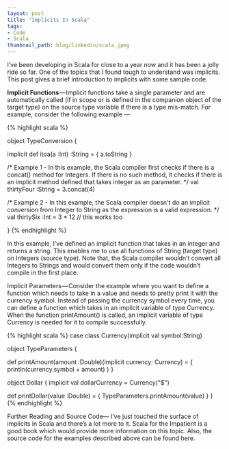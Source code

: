 ```yaml
---
layout: post
title: "Implicits In Scala"
tags:
- Code
- Scala
thumbnail_path: blog/linkedin/scala.jpeg
---  
```


I’ve been developing in Scala for close to a year now and it has been a jolly ride so far. One of the topics that I found tough to understand was implicits. This post gives a brief introduction to implicits with some sample code.

**Implicit Functions** — Implicit functions take a single parameter and are automatically called (if in scope or is defined in the companion object of the target type) on the source type variable if there is a type mis-match. For example, consider the following example —

{% highlight scala %}

object TypeConversion {

  implicit def itoa(a :Int) :String = {
    a.toString
  }

  /*
   Example 1 -
      In this example, the Scala compiler first checks if there is a concat() method for Integers. If there is no such method, it checks if there is an implicit method defined that takes integer as an parameter.
    */
  val thirtyFour :String = 3.concat(4)

  /*
  Example 2 -
    In this example, the Scala compiler doesn't do an implicit conversion from Integer to
    String as the expression is a valid expression.
   */
  val thirtySix :Int = 3 * 12 // this works too

}
{% endhighlight %}

In this example, I’ve defined an implicit function that takes in an integer and returns a string. This enables me to use all functions of String (target type) on Integers (source type). Note that, the Scala compiler wouldn’t convert all Integers to Strings and would convert them only if the code wouldn’t compile in the first place.

Implicit Parameters — Consider the example where you want to define a function which needs to take in a value and needs to pretty print it with the currency symbol. Instead of passing the currency symbol every time, you can define a function which takes in an implicit variable of type Currency. When the function printAmount() is called, an implicit variable of type Currency is needed for it to compile successfully.

{% highlight scala %}
case class Currency(implicit val symbol:String)

object TypeParameters {

  def printAmount(amount :Double)(implicit currency: Currency) = {
    println(currency.symbol + amount)
  }
}

object Dollar {
  implicit val dollarCurrency = Currency("$")

  def printDollar(value :Double) = {
    TypeParameters.printAmount(value)
  }
}
{% endhighlight %}


Further Reading and Source Code— I’ve just touched the surface of implicits in Scala and there’s a lot more to it. Scala for the Impatient is a good book which would provide more information on this topic. Also, the source code for the examples described above can be found here.
